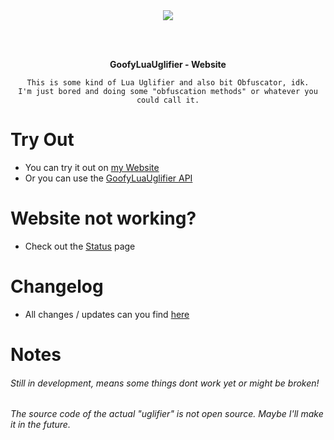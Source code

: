 <div align="center">
  <img src="https://badgen.net/github/last-commit/mopsfl/GoofyLuaUglifier">
  
  <br/><br/>
  
  <span>__GoofyLuaUglifier - Website__</span>
    
  ```
  This is some kind of Lua Uglifier and also bit Obfuscator, idk.
  I'm just bored and doing some "obfuscation methods" or whatever you could call it.
  ```
</div>

# Try Out
- You can try it out on [my Website](https://mopsfl.de/GoofyLuaUglifier/)
- Or you can use the [GoofyLuaUglifier API](https://mopsfl.de/GoofyLuaUglifier/docs)

# Website not working?
- Check out the [Status](https://mopsfl.de/status) page

# Changelog
- All changes / updates can you find [here](https://github.com/mopsfl/GoofyLuaUglifier/blob/main/CHANGELOG.md)

# Notes
###### Still in development, means some things dont work yet or might be broken!
###### The source code of the actual "uglifier" is not open source. Maybe I'll make it in the future.

